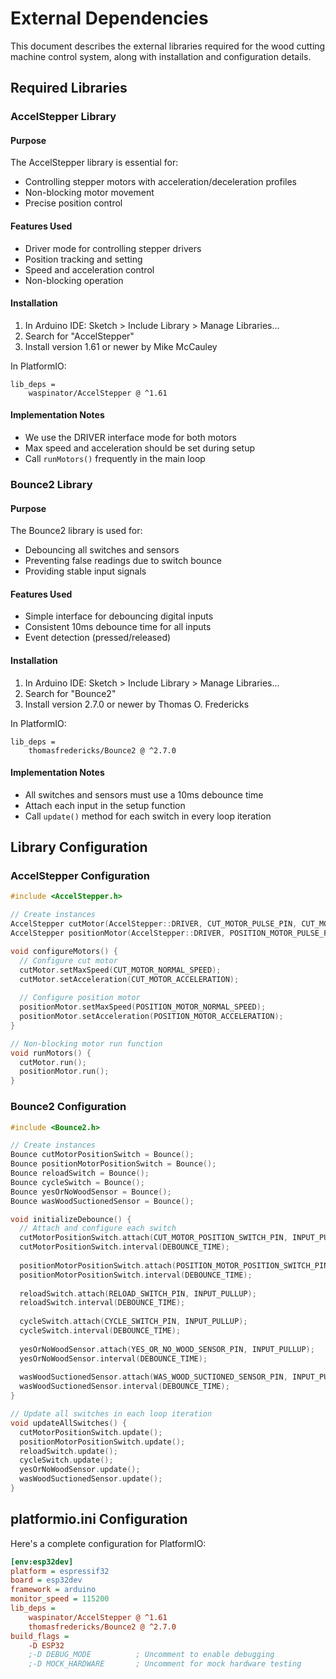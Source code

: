 # External Dependencies

This document describes the external libraries required for the wood cutting machine control system, along with installation and configuration details.

## Required Libraries

### AccelStepper Library

#### Purpose
The AccelStepper library is essential for:
- Controlling stepper motors with acceleration/deceleration profiles
- Non-blocking motor movement
- Precise position control

#### Features Used
- Driver mode for controlling stepper drivers
- Position tracking and setting
- Speed and acceleration control
- Non-blocking operation

#### Installation
1. In Arduino IDE: Sketch > Include Library > Manage Libraries...
2. Search for "AccelStepper"
3. Install version 1.61 or newer by Mike McCauley

In PlatformIO:
```
lib_deps =
    waspinator/AccelStepper @ ^1.61
```

#### Implementation Notes
- We use the DRIVER interface mode for both motors
- Max speed and acceleration should be set during setup
- Call `runMotors()` frequently in the main loop

### Bounce2 Library

#### Purpose
The Bounce2 library is used for:
- Debouncing all switches and sensors
- Preventing false readings due to switch bounce
- Providing stable input signals

#### Features Used
- Simple interface for debouncing digital inputs
- Consistent 10ms debounce time for all inputs
- Event detection (pressed/released)

#### Installation
1. In Arduino IDE: Sketch > Include Library > Manage Libraries...
2. Search for "Bounce2"
3. Install version 2.7.0 or newer by Thomas O. Fredericks

In PlatformIO:
```
lib_deps =
    thomasfredericks/Bounce2 @ ^2.7.0
```

#### Implementation Notes
- All switches and sensors must use a 10ms debounce time
- Attach each input in the setup function
- Call `update()` method for each switch in every loop iteration

## Library Configuration

### AccelStepper Configuration

```cpp
#include <AccelStepper.h>

// Create instances
AccelStepper cutMotor(AccelStepper::DRIVER, CUT_MOTOR_PULSE_PIN, CUT_MOTOR_DIR_PIN);
AccelStepper positionMotor(AccelStepper::DRIVER, POSITION_MOTOR_PULSE_PIN, POSITION_MOTOR_DIR_PIN);

void configureMotors() {
  // Configure cut motor
  cutMotor.setMaxSpeed(CUT_MOTOR_NORMAL_SPEED);
  cutMotor.setAcceleration(CUT_MOTOR_ACCELERATION);
  
  // Configure position motor
  positionMotor.setMaxSpeed(POSITION_MOTOR_NORMAL_SPEED);
  positionMotor.setAcceleration(POSITION_MOTOR_ACCELERATION);
}

// Non-blocking motor run function
void runMotors() {
  cutMotor.run();
  positionMotor.run();
}
```

### Bounce2 Configuration

```cpp
#include <Bounce2.h>

// Create instances
Bounce cutMotorPositionSwitch = Bounce();
Bounce positionMotorPositionSwitch = Bounce();
Bounce reloadSwitch = Bounce();
Bounce cycleSwitch = Bounce();
Bounce yesOrNoWoodSensor = Bounce();
Bounce wasWoodSuctionedSensor = Bounce();

void initializeDebounce() {
  // Attach and configure each switch
  cutMotorPositionSwitch.attach(CUT_MOTOR_POSITION_SWITCH_PIN, INPUT_PULLUP);
  cutMotorPositionSwitch.interval(DEBOUNCE_TIME);
  
  positionMotorPositionSwitch.attach(POSITION_MOTOR_POSITION_SWITCH_PIN, INPUT_PULLUP);
  positionMotorPositionSwitch.interval(DEBOUNCE_TIME);
  
  reloadSwitch.attach(RELOAD_SWITCH_PIN, INPUT_PULLUP);
  reloadSwitch.interval(DEBOUNCE_TIME);
  
  cycleSwitch.attach(CYCLE_SWITCH_PIN, INPUT_PULLUP);
  cycleSwitch.interval(DEBOUNCE_TIME);
  
  yesOrNoWoodSensor.attach(YES_OR_NO_WOOD_SENSOR_PIN, INPUT_PULLUP);
  yesOrNoWoodSensor.interval(DEBOUNCE_TIME);
  
  wasWoodSuctionedSensor.attach(WAS_WOOD_SUCTIONED_SENSOR_PIN, INPUT_PULLUP);
  wasWoodSuctionedSensor.interval(DEBOUNCE_TIME);
}

// Update all switches in each loop iteration
void updateAllSwitches() {
  cutMotorPositionSwitch.update();
  positionMotorPositionSwitch.update();
  reloadSwitch.update();
  cycleSwitch.update();
  yesOrNoWoodSensor.update();
  wasWoodSuctionedSensor.update();
}
```

## platformio.ini Configuration

Here's a complete configuration for PlatformIO:

```ini
[env:esp32dev]
platform = espressif32
board = esp32dev
framework = arduino
monitor_speed = 115200
lib_deps =
    waspinator/AccelStepper @ ^1.61
    thomasfredericks/Bounce2 @ ^2.7.0
build_flags =
    -D ESP32
    ;-D DEBUG_MODE          ; Uncomment to enable debugging
    ;-D MOCK_HARDWARE       ; Uncomment for mock hardware testing
``` 